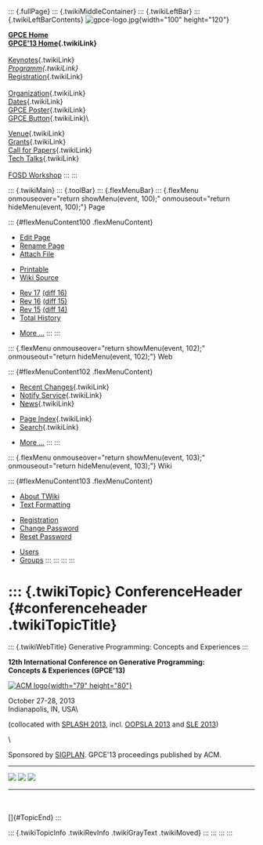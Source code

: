 ::: {.fullPage}
::: {.twikiMiddleContainer}
::: {.twikiLeftBar}
::: {.twikiLeftBarContents}
![gpce-logo.jpg](../pub/GPCE13/WebLeftBar/gpce-logo.jpg){width="100"
height="120"}

**[GPCE Home](http://program-transformation.org/Gpce)**\
**[GPCE\'13 Home](WebHome){.twikiLink}**\
\
[Keynotes](KeynoteSpeakers){.twikiLink}\
*[Programm](ConferenceProgram){.twikiLink}*\
[Registration](GpceRegistration){.twikiLink}\
\
[Organization](ConferenceOrganization){.twikiLink}\
[Dates](ImportantDates){.twikiLink}\
[GPCE Poster](Poster){.twikiLink}\
[GPCE Button](Banner){.twikiLink}\

[Venue](ConferenceVenue){.twikiLink}\
[Grants](Grants){.twikiLink}\
[Call for Papers](CallForPapers){.twikiLink}\
[Tech Talks](CallForTechTalks){.twikiLink}\
\
[FOSD Workshop](http://fosd.net/2013)
:::
:::

::: {.twikiMain}
::: {.toolBar}
::: {.flexMenuBar}
::: {.flexMenu onmouseover="return showMenu(event, 100);" onmouseout="return hideMenu(event, 100);"}
Page

::: {#flexMenuContent100 .flexMenuContent}
-   [Edit
    Page](http://www.program-transformation.org/edit/GPCE13/ConferenceHeader?t=1536828838)
-   [Rename
    Page](http://www.program-transformation.org/rename/GPCE13/ConferenceHeader)
-   [Attach
    File](http://www.program-transformation.org/attach/GPCE13/ConferenceHeader)

<!-- -->

-   [Printable](http://www.program-transformation.org/view/GPCE13/ConferenceHeader?skin=print.pattern)
-   [Wiki
    Source](http://www.program-transformation.org/view/GPCE13/ConferenceHeader?skin=text&raw=on&contenttype=text/plain)

<!-- -->

-   [Rev
    17](http://www.program-transformation.org/view/GPCE13/ConferenceHeader?rev=1.17)
    [(diff 16)](http://www.program-transformation.org/rdiff/GPCE13/ConferenceHeader?rev1=1.17&rev2=1.16)
-   [Rev
    16](http://www.program-transformation.org/view/GPCE13/ConferenceHeader?rev=1.16)
    [(diff 15)](http://www.program-transformation.org/rdiff/GPCE13/ConferenceHeader?rev1=1.16&rev2=1.15)
-   [Rev
    15](http://www.program-transformation.org/view/GPCE13/ConferenceHeader?rev=1.15)
    [(diff 14)](http://www.program-transformation.org/rdiff/GPCE13/ConferenceHeader?rev1=1.15&rev2=1.14)
-   [Total
    History](http://www.program-transformation.org/rdiff/GPCE13/ConferenceHeader)

<!-- -->

-   [More
    \...](http://www.program-transformation.org/oops/GPCE13/ConferenceHeader?template=oopsmore&param1=1.17&param2=1.17)
:::
:::

::: {.flexMenu onmouseover="return showMenu(event, 102);" onmouseout="return hideMenu(event, 102);"}
Web

::: {#flexMenuContent102 .flexMenuContent}
-   [Recent Changes](WebChanges){.twikiLink}
-   [Notify Service](WebNotify){.twikiLink}
-   [News](WebNews){.twikiLink}

<!-- -->

-   [Page Index](WebIndex){.twikiLink}
-   [Search](WebSearch){.twikiLink}

<!-- -->

-   [More
    \...](http://www.program-transformation.org/oops/GPCE13/ConferenceHeader?template=oopsmore&param1=1.17&param2=1.17)
:::
:::

::: {.flexMenu onmouseover="return showMenu(event, 103);" onmouseout="return hideMenu(event, 103);"}
Wiki

::: {#flexMenuContent103 .flexMenuContent}
-   [About
    TWiki](http://www.program-transformation.org/view/TWiki/WebHome)
-   [Text
    Formatting](http://www.program-transformation.org/view/TWiki/TextFormattingRules)

<!-- -->

-   [Registration](http://www.program-transformation.org/view/TWiki/TWikiRegistration)
-   [Change
    Password](http://www.program-transformation.org/view/TWiki/ChangePassword)
-   [Reset
    Password](http://www.program-transformation.org/view/TWiki/ResetPassword)

<!-- -->

-   [Users](http://www.program-transformation.org/view/Main/TWikiUsers)
-   [Groups](http://www.program-transformation.org/view/Main/TWikiGroups)
:::
:::
:::
:::

::: {.twikiTopic}
ConferenceHeader {#conferenceheader .twikiTopicTitle}
================

::: {.twikiWebTitle}
Generative Programming: Concepts and Experiences
:::

**12th International Conference on Generative Programming:
Concepts & Experiences (GPCE\'13)**

[![ACM logo](../pub/GPCE13/ConferenceHeader/acm_logo.jpg){width="79"
height="80"}](http://www.acm.org/)

October 27-28, 2013\
Indianapolis, IN, USA\

(collocated with [SPLASH 2013](http://splashcon.org/2013/), incl.
[OOPSLA 2013](http://splashcon.org/2013/cfp/618) and [SLE
2013](http://planet-sl.org/sle2013/))

\

Sponsored by [SIGPLAN](http://www.acm.org/sigplan/). GPCE\'13
proceedings published by ACM.

  -------------------------------------------------------------------------------------------- ----------------------------------------------------------------------------------------------- --------------------------------------------------------------------------------------------------------------------------------------------------------------------- -- --
  [![](../pub/GPCE13/ConferenceHeader/linkedin.png)](http://tinyurl.com/6dn4k5t "GPCE 2012")   [![](../pub/GPCE13/ConferenceHeader/twitter.png)](http://twitter.com/#!/gpceconf "GPCE 2012")   [![](../pub/GPCE13/ConferenceHeader/facebook.png)](http://www.facebook.com/pages/Generative-Programming-and-Component-Engineering-GPCE/174696855900734 "GPCE 2012")      
  -------------------------------------------------------------------------------------------- ----------------------------------------------------------------------------------------------- --------------------------------------------------------------------------------------------------------------------------------------------------------------------- -- --

\
\
[]{#TopicEnd}
:::

::: {.twikiTopicInfo .twikiRevInfo .twikiGrayText .twikiMoved}
:::
:::
:::
:::
